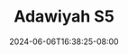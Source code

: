 --- 
title: "Adawiyah S5"
description: "video bokep Adawiyah S5  tele full vidio  "
date: 2024-06-06T16:38:25-08:00
file_code: "6fdtvziqm0hg"
draft: false
cover: "r4u4wvrhh6hd5asn.jpg"
tags: ["Adawiyah", "bokep-indo", "bokep-viral", "bokep-ig"]
length: 47
fld_id: "1484156"
foldername: "Adawiyah"
categories: ["Adawiyah"]
views: 6
---